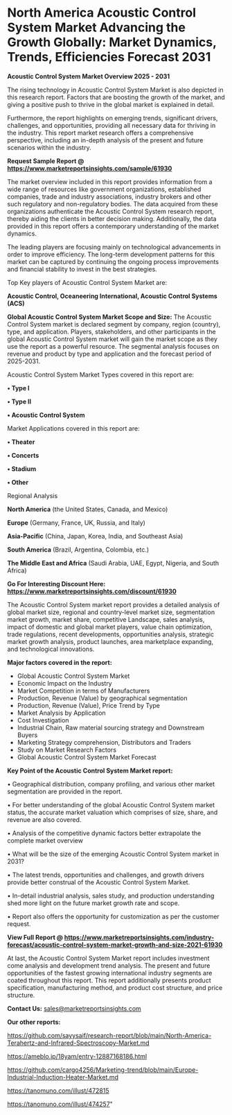 # North America Acoustic Control System Market Advancing the Growth Globally: Market Dynamics, Trends, Efficiencies Forecast 2031

<Strong> Acoustic Control System Market Overview 2025 - 2031</strong>

The rising technology in Acoustic Control System Market is also depicted in this research report. Factors that are boosting the growth of the market, and giving a positive push to thrive in the global market is explained in detail.

Furthermore, the report highlights on emerging trends, significant drivers, challenges, and opportunities, providing all necessary data for thriving in the industry. This report market research offers a comprehensive perspective, including an in-depth analysis of the present and future scenarios within the industry.

<strong>Request Sample Report @ <a href=https://www.marketreportsinsights.com/sample/61930>https://www.marketreportsinsights.com/sample/61930</a></strong>

The market overview included in this report provides information from a wide range of resources like government organizations, established companies, trade and industry associations, industry brokers and other such regulatory and non-regulatory bodies. The data acquired from these organizations authenticate the Acoustic Control System research report, thereby aiding the clients in better decision making. Additionally, the data provided in this report offers a contemporary understanding of the market dynamics.

The leading players are focusing mainly on technological advancements in order to improve efficiency. The long-term development patterns for this market can be captured by continuing the ongoing process improvements and financial stability to invest in the best strategies.

Top Key players of Acoustic Control System Market are:

<strong>Acoustic Control, Oceaneering International, Acoustic Control Systems (ACS)</strong>

<strong><b>Global Acoustic Control System Market Scope and Size:</b></strong>
The Acoustic Control System market is declared segment by company, region (country), type, and application. Players, stakeholders, and other participants in the global Acoustic Control System market will gain the market scope as they use the report as a powerful resource. The segmental analysis focuses on revenue and product by type and application and the forecast period of 2025-2031.

Acoustic Control System Market Types covered in this report are:

<strong>• Type I

• Type II

• Acoustic Control System</strong>

Market Applications covered in this report are:

<strong>• Theater

• Concerts

• Stadium

• Other</strong> 

Regional Analysis

<strong>North America</strong> (the United States, Canada, and Mexico)

<strong>Europe</strong> (Germany, France, UK, Russia, and Italy)

<strong>Asia-Pacific</strong> (China, Japan, Korea, India, and Southeast Asia)

<strong>South America</strong> (Brazil, Argentina, Colombia, etc.)

<strong>The Middle East and Africa</strong> (Saudi Arabia, UAE, Egypt, Nigeria, and South Africa)

<strong>Go For Interesting Discount Here: <a href=https://www.marketreportsinsights.com/discount/61930>https://www.marketreportsinsights.com/discount/61930</a></strong>

The Acoustic Control System market report provides a detailed analysis of global market size, regional and country-level market size, segmentation market growth, market share, competitive Landscape, sales analysis, impact of domestic and global market players, value chain optimization, trade regulations, recent developments, opportunities analysis, strategic market growth analysis, product launches, area marketplace expanding, and technological innovations.

<strong><b>Major factors covered in the report:</b></strong>
<ul>
  <li>Global Acoustic Control System Market </li>
  <li>Economic Impact on the Industry</li>
  <li>Market Competition in terms of Manufacturers</li>
  <li>Production, Revenue (Value) by geographical segmentation</li>
  <li>Production, Revenue (Value), Price Trend by Type</li>
  <li>Market Analysis by Application</li>
  <li>Cost Investigation</li>
  <li>Industrial Chain, Raw material sourcing strategy and Downstream Buyers</li>
  <li>Marketing Strategy comprehension, Distributors and Traders</li>
  <li>Study on Market Research Factors</li>
  <li>Global Acoustic Control System Market Forecast</li>
</ul>

<strong><b>Key Point of the Acoustic Control System Market report:</b></strong>

• Geographical distribution, company profiling, and various other market segmentation are provided in the report.

• For better understanding of the global Acoustic Control System market status, the accurate market valuation which comprises of size, share, and revenue are also covered.

• Analysis of the competitive dynamic factors better extrapolate the complete market overview

• What will be the size of the emerging Acoustic Control System market in 2031?

• The latest trends, opportunities and challenges, and growth drivers provide better construal of the Acoustic Control System Market.

• In-detail industrial analysis, sales study, and production understanding shed more light on the future market growth rate and scope.

• Report also offers the opportunity for customization as per the customer request.

<strong><b>View Full Report @ <a href=https://www.marketreportsinsights.com/industry-forecast/acoustic-control-system-market-growth-and-size-2021-61930>https://www.marketreportsinsights.com/industry-forecast/acoustic-control-system-market-growth-and-size-2021-61930</a></b></strong>


At last, the Acoustic Control System Market report includes investment come analysis and development trend analysis. The present and future opportunities of the fastest growing international industry segments are coated throughout this report. This report additionally presents product specification, manufacturing method, and product cost structure, and price structure.

<strong>Contact Us:</strong>
sales@marketreportsinsights.com

<strong>Our other reports:</strong>

<a href=https://github.com/sayysaif/research-report/blob/main/North-America-Terahertz-and-Infrared-Spectroscopy-Market.md>https://github.com/sayysaif/research-report/blob/main/North-America-Terahertz-and-Infrared-Spectroscopy-Market.md</a>

<a href=https://ameblo.jp/18yam/entry-12887168186.html>https://ameblo.jp/18yam/entry-12887168186.html</a>

<a href=https://github.com/cargo4256/Marketing-trend/blob/main/Europe-Industrial-Induction-Heater-Market.md>https://github.com/cargo4256/Marketing-trend/blob/main/Europe-Industrial-Induction-Heater-Market.md</a>

<a href=https://tanomuno.com/illust/472815>https://tanomuno.com/illust/472815</a>

<a href=https://tanomuno.com/illust/474257>https://tanomuno.com/illust/474257</a>"
